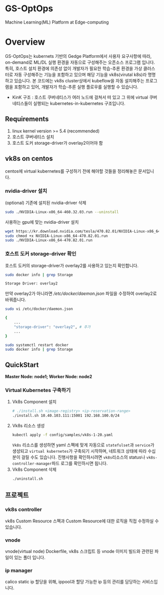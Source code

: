 # GS-OptOps
Machine Learning(ML) Platform at Edge-computing

# Overview
GS-OptOps는 kubernets 기반의 Gedge Platform에서 사용자 요구사항에 따라, on-demand로 ML/DL 실행 환경을 자동으로 구성해주는 오픈소스 프로그램 입니다.
특히, 호스트 설치 환경에 의존성 없이 개발자가 필요한 학습-추론 환경을 가상 클러스터로 자동 구성해주는 기능을 포함하고 있으며 해당 기능을 vk8s(virutal k8s)라 명명하고 있습니다.
본 코드에는 vk8s cluster상에서 kubeflow을 자동 설치해주는 프로그램을 포함하고 있어, 개발자가 학습-추론 실행 플로우를 실행할 수 있습니다. 
- KinK 구조 : 호스트 쿠버네티스가 여러 노드에 걸쳐서 떠 있고 그 위에 virtual 쿠버네티스들이 실행되는 kubernetes-in-kubernetes 구조입니다.
## Requirements
1. linux kernel version >= 5.4 (recommended)
1. 호스트 쿠버네티스 설치
1. 호스트 도커 storage-driver가 overlay2이어야 함  

## vk8s on centos
centos에 virtual kubernetes를 구성하기 전에 해야할 것들을 정리해놓은 문서입니다.  
  
### nvidia-driver 설치
(optional) 기존에 설치된 nvidia-driver 삭제

```bash
sudo ./NVIDIA-Linux-x86_64-460.32.03.run --uninstall
```

사용하는 gpu에 맞는 nvidia-driver 설치

```bash
wget https://kr.download.nvidia.com/tesla/470.82.01/NVIDIA-Linux-x86_64-470.82.01.run
sudo chmod +x NVIDIA-Linux-x86_64-470.82.01.run
sudo ./NVIDIA-Linux-x86_64-470.82.01.run
```

### 호스트 도커 storage-driver 확인
호스트 도커의 storage-driver가 overlay2를 사용하고 있는지 확인합니다.
```bash
sudo docker info | grep Storage

Storage Driver: overlay2
```
만약 overlay2가 아니라면 */etc/docker/daemon.json* 파일을 수정하여 overlay2로 바꿔줍니다.
```bash
sudo vi /etc/docker/daemon.json

{
    ...
    "storage-driver": "overlay2", # 추가
    ...
}

sudo systemctl restart docker
sudo docker info | grep Storage
```

## QuickStart
**Master Node: node1; Worker Node: node2**
### Virtual Kubernetes 구축하기
1. Vk8s Component 설치
    ```bash
    # ./install.sh <image-registry> <ip-reservation-range>
    ./install.sh 10.40.103.111:15001 192.168.100.0/24 
    ```
1. Vk8s 리소스 생성
    ```bash
    kubectl apply -f config/samples/vk8s-1-20.yaml
    ```
    `Vk8s` 리소스를 생성하면 yaml 스펙에 맞게 자동으로 `statefulset`과 `service`가 생성되고 `virtual kubernetes`가 구축되기 시작하며, 네트워크 상태에 따라 수십분이 걸릴 수도 있습니다. 진행사항을 확인하시려면 `vk8s`리소스의 status나 `vk8s-controller-manager`파드 로그를 확인하시면 됩니다.
1. Vk8s Component 삭제
    ```bash
    ./uninstall.sh
    ```
## 프로젝트
### vk8s controller
vk8s Custom Resource 스펙과 Custom Resource에 대한 로직을 직접 수정하실 수 있습니다.
### vnode
vnode(virtual node) Dockerfile, vk8s 스크립트 등 vnode 이미지 빌드와 관련된 파일이 있는 폴더 입니다. 
### ip manager
calico static ip 할당을 위해, ippool과 할당 가능한 ip 등의 관리를 담당하는 서비스입니다. 
